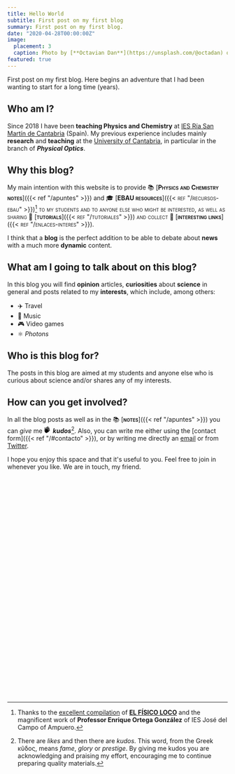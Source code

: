 ```yaml
---
title: Hello World
subtitle: First post on my first blog
summary: First post on my first blog.
date: "2020-04-28T00:00:00Z"
image:
  placement: 3
  caption: Photo by [**Octavian Dan**](https://unsplash.com/@octadan) on [Unsplash](https://unsplash.com)
featured: true  
---
```


First post on my first blog. Here begins an adventure that I had been wanting to start for a long time (years).

## Who am I?

Since 2018 I have been **teaching Physics and Chemistry** at [IES Ría San Martín de Cantabria](http://portaleducativo.educantabria.es/web/iesriasanmartin) (Spain). My previous experience includes mainly **research** and **teaching** at the [University of Cantabria](https://web.unican.es/en/Pages/default.aspx), in particular in the branch of ***Physical Optics***.


## Why this blog?

My main intention with this website is to provide 📚 [<span style="font-variant:small-caps;">**Physics and Chemistry notes**</span>]({{< ref "/apuntes" >}}) and 🎓 [<span style="font-variant: small-caps;">**EBAU resources**</en>]({{< ref "/recursos-ebau" >}})[^1] to my students and to anyone else who might be interested, as well as sharing 👐 [<en style="font-variant: small-caps;">**tutorials**</english>]({{< ref "/tutoriales" >}}) and collect 🔗 [<english style="font-variant:small-caps;">**interesting links**</english>]({{< ref "/enlaces-interes" >}}).
	
[^1]: Thanks to the [excellent compilation](http://elfisicoloco.blogspot.com/p/pau-cantabria-new.html) of [**EL FÍSICO LOCO**](http://elfisicoloco.blogspot.com) and the magnificent work of **Professor Enrique Ortega González** of IES José del Campo of Ampuero.

I think that a **blog** is the perfect addition to be able to debate about **news** with a much more **dynamic** content.

## What am I going to talk about on this blog?
In this blog you will find **opinion** articles, **curiosities** about **science** in general and posts related to my **interests**, which include, among others:

- ✈️ Travel
- 🎸 Music
- 🎮 Video games
- ⚛️ _Photons_

## Who is this blog for?

The posts in this blog are aimed at my students and anyone else who is curious about science and/or shares any of my interests.

## How can you get involved?

In all the blog posts as well as in the 📚 [<span style="font-variant:small-caps;">**notes**</span>]({{< ref "/apuntes" >}}) you can *give* me <svg xmlns="http://www.w3.org/2000/svg" width="1rem" height="1rem" viewBox="0 0 60 60">
		       <g class="flat">
		         <path d="M37.1910045 6.68944619C37.7313574 6.14566353 38.4431784 5.8737722 39.155207 5.8737722 39.967916 5.8737722 40.7808327 6.22800418 41.3380002 6.93667712 42.2214969 8.06039707 42.0666359 9.69111808 41.0600392 10.7042842L39.777765 11.9949843C39.5801407 12.1276907 39.3877061 12.2695925 39.2075193 12.430303 39.0619998 11.5985371 38.7167801 10.7954023 38.1668781 10.0961338 37.4907623 9.23636364 36.588375 8.62424242 35.5772114 8.31410658L37.1910045 6.68944619zM28.5289586 3.66394984C29.0691039 3.12016719 29.7811325 2.84827586 30.4931611 2.84827586 31.3060777 2.84848485 32.1187868 3.20271682 32.6759543 3.91138976 33.559451 5.03510972 33.40459 6.66562173 32.3979933 7.67878788L17.6760235 22.3467085 17.6276554 20.6499478C17.6149925 19.014629 16.8595779 17.554441 15.6854573 16.5945664L28.5289586 3.66394984zM.624996757 36.9889537C.491717597 36.554099.508245877 35.7327064.906400646 35.2666667L3.45579518 32.2829676C3.45662553 32.2819923 4.33763118 25.8376176 6.09881213 12.9498433 6.09881213 11.4271682 7.33624726 10.1814002 8.84873717 10.1814002 10.3612271 10.1814002 11.5988698 11.4271682 11.5988698 12.9498433L11.6704878 15.4649948C9.18191673 15.8089864 7.24428555 17.9170324 7.14921001 20.492581L4.62804751 38.9475444 3.8946373 39.8060606C3.04504924 39.4926018 2.3776139 39.1458968 1.89233128 38.7659456 1.16440735 38.1960189.758275917 37.4238085.624996757 36.9889537z"></path>
		         <path d="M49.6070811,36.8942529 L42.4182909,44.1316614 C36.2784454,50.3128527 29.8604313,55.2743992 24.2225349,56.5113898 C24.0512744,56.5492163 23.8901857,56.6217346 23.7511014,56.7293626 L20.5013032,59.2417973 C20.2908084,59.4045977 20.1673015,59.6181154 19.5026647,59.6181154 C18.8380279,59.6181154 13.0160695,55.8303982 10.3595306,53.2846814 C7.96626306,50.9912532 3.77432047,43.9549368 4.44453927,43.0079415 L6.99372621,40.0244514 C6.99469496,40.0233368 7.87570061,33.578962 9.63674317,20.6913271 C9.63674317,19.168652 10.8743859,17.922675 12.3868758,17.922675 C13.8993657,17.922675 15.1368008,19.168652 15.1368008,20.6913271 L15.2667512,25.2522466 C15.2883404,26.0100313 15.907577,26.5034483 16.5519317,26.5034483 C16.8662207,26.5034483 17.1867374,26.3857889 17.4464306,26.1245559 L32.0670972,11.4054336 C32.6074501,10.861442 33.3190635,10.5897597 34.0312997,10.5897597 C34.8440088,10.5897597 35.6569254,10.9439916 36.214093,11.6526646 C37.0975897,12.7763845 36.942521,14.4071055 35.9359243,15.4202717 L25.8641449,25.5598746 C25.3412294,26.0865204 25.3412294,26.9398119 25.8641449,27.4660397 C26.1288202,27.7324974 26.4757006,27.8658307 26.822581,27.8658307 C27.1694614,27.8658307 27.5165494,27.7324974 27.7810172,27.4660397 L40.7291431,14.43093 C41.2692884,13.8869383 41.9811094,13.615256 42.6933456,13.615256 C43.5060547,13.615465 44.3189713,13.969697 44.8761389,14.6783699 C45.7596356,15.8018809 45.6045669,17.4326019 44.5979702,18.445768 L31.7106677,31.4198537 C31.1806943,31.953605 31.1806943,32.8183908 31.7106677,33.3521421 C31.9718141,33.615047 32.31392,33.7464995 32.656441,33.7464995 C32.9985469,33.7464995 33.3408603,33.615047 33.6020067,33.3521421 L43.7346096,23.1515152 C44.2749625,22.6075235 44.9867835,22.3358412 45.6988121,22.3358412 C46.5115212,22.3358412 47.3244378,22.6900731 47.8816054,23.3989551 C48.7651021,24.522466 48.6100334,26.153187 47.6034367,27.1663532 L37.5667397,37.2708464 C37.0245185,37.8165099 37.0245185,38.7017764 37.5667397,39.2474399 C37.8334909,39.5161964 38.161896,39.6422153 38.4900934,39.6422153 C38.8184984,39.6422153 39.1469035,39.5161964 39.3972552,39.2639498 L45.6195133,32.999791 C46.1802099,32.4353187 46.93085,32.1368861 47.678999,32.1368861 C48.2741552,32.1368861 48.8676508,32.3258098 49.361919,32.7197492 C50.682182,33.7717868 50.7639719,35.7297806 49.6070811,36.8942529 Z"></path>
		       </g>
		     </svg> ***kudos***[^2]. Also, you can write me either using the [contact form]({{< ref "/#contacto" >}}), or by writing me directly an [email](mailto:rodri.alcaraz@gmail.com) or from [Twitter](https://twitter.com/alcarazr).				 		 			  

[^2]: There are *likes* and then there are *kudos*. This word, from the Greek κῦδος, means *fame*, *glory* or *prestige*. By giving me kudos you are acknowledging and praising my effort, encouraging me to continue preparing quality materials.

I hope you enjoy this space and that it's useful to you. Feel free to join in whenever you like. We are in touch, my friend.

<div id="htmlwidget_container">
  <div id="htmlwidget-3611dc89ad4d4a488973" style="width:720px;height:500px;" class="sankeyNetwork html-widget"></div>
</div>
<script type="application/json" data-for="htmlwidget-3611dc89ad4d4a488973">{"x":{"links":{"source":[59,7,37,34,20,36,2,31,4,45,0,43,72,57,55,58,7,72,29,73,0,11,15,4,66,62,3,21,54,53,32,11,0,17,13,18,72,65,30,3,4,13,11,9,7,48,71,71,1,7,46,34,70,2,17,44,64,3,55,56,35,18,67,71,72,22,69,3,13,5,3,7,51,13,4,2,4,25,47,28,66,74,51,61,0,0,40,4,11,12,63,42,16,39,68,4,19,21,55,0,33,49,60,7,27,3,41,38,23,24,26,52,8,10,16,19,44,33,14,4,50],"target":[0,0,0,0,0,0,0,0,0,34,1,58,46,22,37,9,35,47,53,2,2,13,13,13,13,13,23,26,57,3,3,3,3,3,3,3,48,21,21,21,18,18,28,11,11,25,44,45,8,8,7,7,7,7,7,31,16,16,38,55,12,27,33,33,49,10,41,19,19,19,24,24,24,20,50,17,17,30,15,4,4,4,4,4,4,5,51,51,29,39,14,56,6,6,6,6,6,6,6,6,6,6,6,6,6,6,6,6,6,6,6,6,6,40,36,42,32,32,54,52,43],"value":[1,1,1,1,1,1,1,1,1,1,1,1,1,1,1,1,1,1,1,1,1,1,1,1,1,1,1,1,1,1,2,1,1,1,2,1,1,1,1,1,1,1,1,1,1,1,1,1,1,1,1,1,1,1,2,1,1,1,1,1,1,1,1,1,1,1,1,2,2,1,2,1,1,1,1,1,1,1,1,1,1,1,1,1,2,1,1,1,1,1,1,1,2,1,1,1,4,2,1,7,1,1,1,1,1,4,1,1,1,4,1,1,3,1,1,1,1,1,1,1,1]},"nodes":{"name":["/pol/","Aurini","GamerGate","Jared Taylor","Stefan Molyneux","Steven Crowder","The Right Stuff or Daily Stormer","Milo Yiannopoulos","Millenial Woes","Britanny Pettibone & Tara McCarthy","Paul Waggoner","Lauren Southern","Natt Danelaw","Gavin McInnes","The Art of Manliness","Southern Avenger","Morrakiu","Sargon of Akkad","Jim Goad","Red Ice","Ricky Vaughn","Jayman and Sailer","Blaire White","Greg Johnson","Richard Spencer","Lesswrong","Gregory Cochran","Nick Fuentes","Jordan Peterson","Suidlanders","SlateStarCodex","mises.com","Vdare","Pat Buchanan","/r/The_Donald","Christopher Cantwell","Tyrant Fashister","Bre Fachex & Mark Collet","Mr. Bond","Sven Songs","Tim Pool","Radio Aryan","Varg","Warski","Lew Rockwell","Manosphere","Ben Shapiro","Doug Stanhope","Jaron Lanier","Paul Kersey","Roaming Millenial","Styx HexenHammer666","Walt Bismarck","Dreamy Diglot","VICE","Murdoch Murdoch","The Golden One","Jack Donovan","Aydin Paladin","/b/","Alex Jones","Bill Whittle","Dave Rubin","Derrick Jensen","Encyclopedia Dramatica","Hans-Hermann Hoppe","Joe Rogan","Lou Dobbs","Opie and Anthony","Pewdiepie","PJ Watson","Ron Paul","Sam Harris","Tea Party","The Drunken Peasants"],"group":["/pol/","Aurini","GamerGate","Jared Taylor","Stefan Molyneux","Steven Crowder","The Right Stuff or Daily Stormer","Milo Yiannopoulos","Millenial Woes","Britanny Pettibone & Tara McCarthy","Paul Waggoner","Lauren Southern","Natt Danelaw","Gavin McInnes","The Art of Manliness","Southern Avenger","Morrakiu","Sargon of Akkad","Jim Goad","Red Ice","Ricky Vaughn","Jayman and Sailer","Blaire White","Greg Johnson","Richard Spencer","Lesswrong","Gregory Cochran","Nick Fuentes","Jordan Peterson","Suidlanders","SlateStarCodex","mises.com","Vdare","Pat Buchanan","/r/The_Donald","Christopher Cantwell","Tyrant Fashister","Bre Fachex & Mark Collet","Mr. Bond","Sven Songs","Tim Pool","Radio Aryan","Varg","Warski","Lew Rockwell","Manosphere","Ben Shapiro","Doug Stanhope","Jaron Lanier","Paul Kersey","Roaming Millenial","Styx HexenHammer666","Walt Bismarck","Dreamy Diglot","VICE","Murdoch Murdoch","The Golden One","Jack Donovan","Aydin Paladin","/b/","Alex Jones","Bill Whittle","Dave Rubin","Derrick Jensen","Encyclopedia Dramatica","Hans-Hermann Hoppe","Joe Rogan","Lou Dobbs","Opie and Anthony","Pewdiepie","PJ Watson","Ron Paul","Sam Harris","Tea Party","The Drunken Peasants"]},"options":{"NodeID":"name","NodeGroup":"name","LinkGroup":null,"colourScale":"d3.scaleOrdinal(d3.schemeCategory20);","fontSize":12,"fontFamily":null,"nodeWidth":30,"nodePadding":10,"units":"TWh","margin":{"top":null,"right":null,"bottom":null,"left":null},"iterations":32,"sinksRight":true}},"evals":[],"jsHooks":[]}</script>
<script type="application/htmlwidget-sizing" data-for="htmlwidget-3611dc89ad4d4a488973">{"viewer":{"width":450,"height":350,"padding":10,"fill":true},"browser":{"width":720,"height":500,"padding":10,"fill":false}}</script>